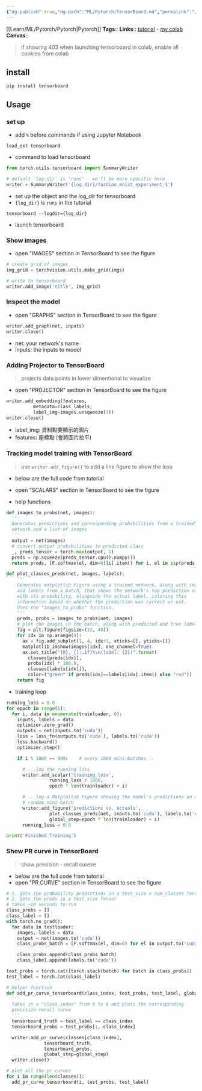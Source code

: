 ```yaml
---
{"dg-publish":true,"dg-path":"ML/Pytorch/TensorBoard.md","permalink":"/ml/pytorch/tensor-board/"}
---
```



[[Learn/ML/Pytorch/Pytorch\|Pytorch]]
**Tags**:: 
**Links**:: [tutorial](https://pytorch.org/tutorials/intermediate/tensorboard_tutorial.html) - [my colab](https://colab.research.google.com/drive/15HcA8Wqw9gXGTYQZ9qPxjyEIFiyosD5q?usp=sharing)
**Canvas**:: 

> if showing 403 when launching tensorboard in colab, enable all cookies from colab

## install
```command
pip install tensorboard
```

## Usage

### set up
- add `%` before commands if using Jupyter Notebook

```command
load_ext tensorboard
```
- command to load tensorboard

```python
from torch.utils.tensorboard import SummaryWriter

# default `log_dir` is "runs" - we'll be more specific here
writer = SummaryWriter('{log_dir}/fashion_mnist_experiment_1')
```
- set up the object and the log_dir for tensorboard
- `{log_dir}` is `runs` in the tutorial

```command
tensorboard --logdir={log_dir}
```
- launch tensorboard

### Show images

- open "IMAGES" section in TensorBoard to see the figure

```python
# create grid of images
img_grid = torchvision.utils.make_grid(imgs)

# write to tensorboard
writer.add_image('title', img_grid)
```

### Inspect the model
- open "GRAPHS" section in TensorBoard to see the figure

```python
writer.add_graph(net, inputs)
writer.close()
```
- net: your network's name
- inputs: the inputs to model

### Adding Projector to TensorBoard
> projects data points in lower dimentional to visualize

- open "PROJECTOR" section in TensorBoard to see the figure

```python
writer.add_embedding(features,
          metadata=class_labels,
          label_img=images.unsqueeze(1))
writer.close()
```
- label_img: 資料點要顯示的圖片
- features: 座標點 (會將圖片拉平)

### Tracking model training with TensorBoard
> use `writer.add_figure()` to add a line figure to show the loss

- below are the full code from tutorial
- open "SCALARS" section in TensorBoard to see the figure

- help functions
```python
def images_to_probs(net, images):
  '''
  Generates predictions and corresponding probabilities from a trained
  network and a list of images
  '''
  output = net(images)
  # convert output probabilities to predicted class
  _, preds_tensor = torch.max(output, 1)
  preds = np.squeeze(preds_tensor.cpu().numpy())
  return preds, [F.softmax(el, dim=0)[i].item() for i, el in zip(preds, output)]

def plot_classes_preds(net, images, labels):
    '''
    Generates matplotlib Figure using a trained network, along with images
    and labels from a batch, that shows the network's top prediction along
    with its probability, alongside the actual label, coloring this
    information based on whether the prediction was correct or not.
    Uses the "images_to_probs" function.
    '''
    preds, probs = images_to_probs(net, images)
    # plot the images in the batch, along with predicted and true labels
    fig = plt.figure(figsize=(12, 48))
    for idx in np.arange(4):
      ax = fig.add_subplot(1, 4, idx+1, xticks=[], yticks=[])
      matplotlib_imshow(images[idx], one_channel=True)
      ax.set_title("{0}, {1:.1f}%\n(label: {2})".format(
        classes[preds[idx]],
        probs[idx] * 100.0,
        classes[labels[idx]]),
        color=("green" if preds[idx]==labels[idx].item() else "red"))
    return fig

```

- training loop
```python
running_loss = 0.0
for epoch in range(1):
  for i, data in enumerate(trainloader, 0):
    inputs, labels = data
    optimizer.zero_grad()
    outputs = net(inputs.to('cuda'))
    loss = loss_fn(outputs.to('cuda'), labels.to('cuda'))
    loss.backward()
    optimizer.step()

    if i % 1000 == 999:    # every 1000 mini-batches...

      # ...log the running loss
      writer.add_scalar('training loss',
                running_loss / 1000,
                epoch * len(trainloader) + i)

      # ...log a Matplotlib Figure showing the model's predictions on a
      # random mini-batch
      writer.add_figure('predictions vs. actuals',
                plot_classes_preds(net, inputs.to('cuda'), labels.to('cuda')),
                global_step=epoch * len(trainloader) + i)
      running_loss = 0.0

print('Finished Training') 
```

### Show PR curve in TensorBoard
> show precision - recall cureve

- below are the full code from tutorial
- open "PR CURVE" section in TensorBoard to see the figure

```python
# 1. gets the probability predictions in a test_size x num_classes Tensor
# 2. gets the preds in a test_size Tensor
# takes ~10 seconds to run
class_probs = []
class_label = []
with torch.no_grad():
  for data in testloader:
    images, labels = data
    output = net(images.to('cuda'))
    class_probs_batch = [F.softmax(el, dim=0) for el in output.to('cuda')]

    class_probs.append(class_probs_batch)
    class_label.append(labels.to('cuda'))

test_probs = torch.cat([torch.stack(batch) for batch in class_probs])
test_label = torch.cat(class_label)

# helper function
def add_pr_curve_tensorboard(class_index, test_probs, test_label, global_step=0):
  '''
  Takes in a "class_index" from 0 to 9 and plots the corresponding
  precision-recall curve
  '''
  tensorboard_truth = test_label == class_index
  tensorboard_probs = test_probs[:, class_index]

  writer.add_pr_curve(classes[class_index],
              tensorboard_truth,
              tensorboard_probs,
              global_step=global_step)
  writer.close()

# plot all the pr curves
for i in range(len(classes)):
  add_pr_curve_tensorboard(i, test_probs, test_label)
```


